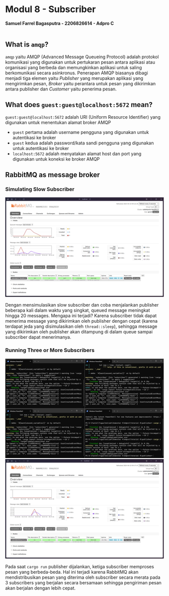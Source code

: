 # Modul 8 - Subscriber
**Samuel Farrel Bagasputra - 2206826614 - Adpro C**
<br><br>

## What is `amqp`?
`amqp` yaitu AMQP (Advanced Message Queueing Protocol) adalah protokol komunikasi yang digunakan untuk pertukaran pesan antara aplikasi atau organisasi yang berbeda dan memungkinkan aplikasi untuk saling berkomunikasi secara asinkronus. Penerapan AMQP biasanya dibagi menjadi tiga elemen yaitu *Publisher* yang merupakan aplikasi yang mengirimkan pesan, *Broker* yaitu perantara untuk pesan yang dikirimkan antara publisher dan *Customer* yaitu penerima pesan.

## What does `guest:guest@localhost:5672` mean?
`guest:guest@localhost:5672` adalah URI (Uniform Resource Identifier) yang digunakan untuk menentukan alamat broker AMQP

- `guest` pertama adalah username pengguna yang digunakan untuk autentikasi ke broker
- `guest` kedua adalah password/kata sandi pengguna yang digunakan untuk autentikasi ke broker
- `localhost:5672` adalah menyatakan alamat host dan port yang digunakan untuk koneksi ke broker AMQP

## RabbitMQ as message broker
### Simulating Slow Subscriber
<img src = "images/SlowSubscriber.png">

Dengan mensimulasikan slow subscriber dan coba menjalankan publisher beberapa kali dalam waktu yang singkat, queued message meningkat hingga 20 messages. Mengapa ini terjadi? Karena subscriber tidak dapat menerima message yang dikirimkan oleh publisher dengan cepat (karena terdapat jeda yang disimulasikan oleh `thread::sleep`), sehingga message yang dikirimkan oleh publisher akan ditampung di dalam queue sampai subscriber dapat menerimanya.<br>


### Running Three or More Subscribers
<img src = "images/Terminal3Subscribers.png">
<img src = "images/Rabbit3Subscribers.png">

Pada saat `cargo run` publisher dijalankan, ketiga subscriber memproses pesan yang berbeda-beda. Hal ini terjadi karena RabbitMQ akan mendistribusikan pesan yang diterima oleh subscriber secara merata pada 3 subscribers yang berjalan secara bersamaan sehingga pengiriman pesan akan berjalan dengan lebih cepat.